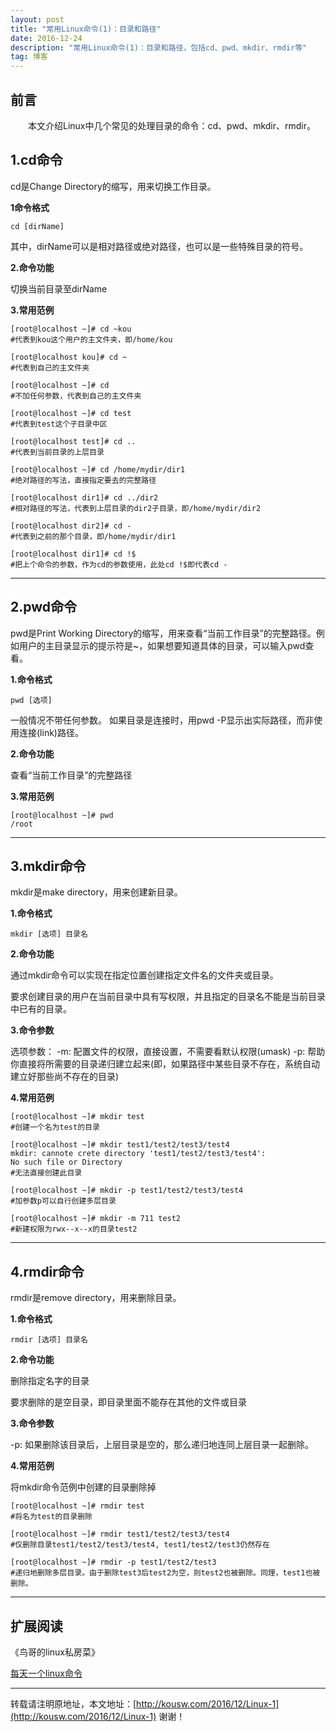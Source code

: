 ```yaml
---
layout: post
title: "常用Linux命令(1)：目录和路径"
date: 2016-12-24 
description: "常用Linux命令(1)：目录和路径，包括cd、pwd、mkdir、rmdir等"
tag: 博客 
---   
```


## 前言
　　本文介绍Linux中几个常见的处理目录的命令：cd、pwd、mkdir、rmdir。


## 1.cd命令

cd是Change Directory的缩写，用来切换工作目录。

**1命令格式**

    cd [dirName]
其中，dirName可以是相对路径或绝对路径，也可以是一些特殊目录的符号。

**2.命令功能**

切换当前目录至dirName

**3.常用范例**
    
    [root@localhost ~]# cd ~kou
    #代表到kou这个用户的主文件夹，即/home/kou

    [root@localhost kou]# cd ~
    #代表到自己的主文件夹

    [root@localhost ~]# cd
    #不加任何参数，代表到自己的主文件夹

    [root@localhost ~]# cd test
    #代表到test这个子目录中区

    [root@localhost test]# cd ..
    #代表到当前目录的上层目录

    [root@localhost ~]# cd /home/mydir/dir1
    #绝对路径的写法，直接指定要去的完整路径

    [root@localhost dir1]# cd ../dir2
    #相对路径的写法，代表到上层目录的dir2子目录，即/home/mydir/dir2

    [root@localhost dir2]# cd -
    #代表到之前的那个目录，即/home/mydir/dir1

    [root@localhost dir1]# cd !$
    #把上个命令的参数，作为cd的参数使用，此处cd !$即代表cd -


****
## 2.pwd命令

pwd是Print Working Directory的缩写，用来查看“当前工作目录”的完整路径。例如用户的主目录显示的提示符是~，如果想要知道具体的目录，可以输入pwd查看。

**1.命令格式**

    pwd [选项]

一般情况不带任何参数。
如果目录是连接时，用pwd -P显示出实际路径，而非使用连接(link)路径。

**2.命令功能**

查看“当前工作目录”的完整路径

**3.常用范例**

    [root@localhost ~]# pwd
    /root

****

## 3.mkdir命令

mkdir是make directory，用来创建新目录。

**1.命令格式**

    mkdir [选项] 目录名

**2.命令功能**

通过mkdir命令可以实现在指定位置创建指定文件名的文件夹或目录。

要求创建目录的用户在当前目录中具有写权限，并且指定的目录名不能是当前目录中已有的目录。

**3.命令参数**

选项参数：
-m: 配置文件的权限，直接设置，不需要看默认权限(umask)
-p: 帮助你直接将所需要的目录递归建立起来(即，如果路径中某些目录不存在，系统自动建立好那些尚不存在的目录)

**4.常用范例**

    [root@localhost ~]# mkdir test
    #创建一个名为test的目录
    
    [root@localhost ~]# mkdir test1/test2/test3/test4
    mkdir: cannote crete directory 'test1/test2/test3/test4':
    No such file or Directory
    #无法直接创建此目录
    
    [root@localhost ~]# mkdir -p test1/test2/test3/test4
    #加参数p可以自行创建多层目录
    
    [root@localhost ~]# mkdir -m 711 test2
    #新建权限为rwx--x--x的目录test2

****

## 4.rmdir命令

rmdir是remove directory，用来删除目录。

**1.命令格式**

    rmdir [选项] 目录名

**2.命令功能**

删除指定名字的目录

要求删除的是空目录，即目录里面不能存在其他的文件或目录

**3.命令参数**

-p: 如果删除该目录后，上层目录是空的，那么递归地连同上层目录一起删除。

**4.常用范例**

将mkdir命令范例中创建的目录删除掉

    [root@localhost ~]# rmdir test
    #将名为test的目录删除
    
    [root@localhost ~]# rmdir test1/test2/test3/test4
    #仅删除目录test1/test2/test3/test4, test1/test2/test3仍然存在
    
    [root@localhost ~]# rmdir -p test1/test2/test3
    #递归地删除多层目录。由于删除test3后test2为空，则test2也被删除。同理，test1也被删除。
 
****

## 扩展阅读

《鸟哥的linux私房菜》

[每天一个linux命令](http://www.cnblogs.com/peida/archive/2012/12/05/2803591.html)


****

转载请注明原地址，本文地址：[http://kousw.com/2016/12/Linux-1](http://kousw.com/2016/12/Linux-1) 谢谢！
